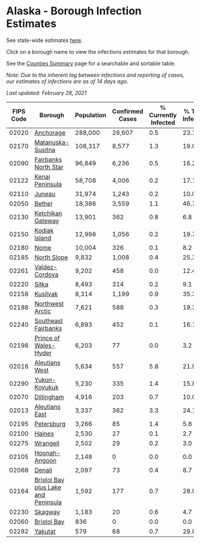 # Alaska - Borough Infection Estimates

See state-wide estimates [here](/infections/us-ak).

Click on a borough name to view the infections estimates for that borough.

See the [Counties Summary](/infections/summary-counties) page for a searchable and sortable table.

*Note: Due to the inherent lag between infections and reporting of cases, our estimates of infections are as of 14 days ago.*

*Last updated: February 28, 2021*

|   FIPS Code |                                                                    Borough |   Population |   Confirmed Cases |   % Currently Infected |   % Total Infected |
|-------------|----------------------------------------------------------------------------|--------------|-------------------|------------------------|--------------------|
|       02020 |                                                     [Anchorage](anchorage) |      288,000 |            26,607 |                    0.5 |               23.1 |
|       02170 |                                     [Matanuska-Susitna](matanuska-susitna) |      108,317 |             8,577 |                    1.3 |               19.0 |
|       02090 |                               [Fairbanks North Star](fairbanks-north-star) |       96,849 |             6,236 |                    0.5 |               16.2 |
|       02122 |                                         [Kenai Peninsula](kenai-peninsula) |       58,708 |             4,006 |                    0.2 |               17.1 |
|       02110 |                                                           [Juneau](juneau) |       31,974 |             1,243 |                    0.2 |               10.0 |
|       02050 |                                                           [Bethel](bethel) |       18,386 |             3,559 |                    1.1 |               46.7 |
|       02130 |                                     [Ketchikan Gateway](ketchikan-gateway) |       13,901 |               362 |                    0.8 |                6.8 |
|       02150 |                                             [Kodiak Island](kodiak-island) |       12,998 |             1,056 |                    0.2 |               19.7 |
|       02180 |                                                               [Nome](nome) |       10,004 |               326 |                    0.1 |                8.2 |
|       02185 |                                                 [North Slope](north-slope) |        9,832 |             1,008 |                    0.4 |               25.3 |
|       02261 |                                           [Valdez-Cordova](valdez-cordova) |        9,202 |               458 |                    0.0 |               12.4 |
|       02220 |                                                             [Sitka](sitka) |        8,493 |               314 |                    0.2 |                9.1 |
|       02158 |                                                       [Kusilvak](kusilvak) |        8,314 |             1,199 |                    0.9 |               35.3 |
|       02188 |                                       [Northwest Arctic](northwest-arctic) |        7,621 |               588 |                    0.3 |               19.3 |
|       02240 |                                 [Southeast Fairbanks](southeast-fairbanks) |        6,893 |               452 |                    0.1 |               16.1 |
|       02198 |                             [Prince of Wales-Hyder](prince-of-wales-hyder) |        6,203 |                77 |                    0.0 |                3.2 |
|       02016 |                                           [Aleutians West](aleutians-west) |        5,634 |               557 |                    5.8 |               21.9 |
|       02290 |                                             [Yukon-Koyukuk](yukon-koyukuk) |        5,230 |               335 |                    1.4 |               15.8 |
|       02070 |                                                   [Dillingham](dillingham) |        4,916 |               203 |                    0.7 |               10.0 |
|       02013 |                                           [Aleutians East](aleutians-east) |        3,337 |               362 |                    3.3 |               24.1 |
|       02195 |                                                   [Petersburg](petersburg) |        3,266 |                85 |                    1.4 |                5.8 |
|       02100 |                                                           [Haines](haines) |        2,530 |                27 |                    0.1 |                2.7 |
|       02275 |                                                       [Wrangell](wrangell) |        2,502 |                29 |                    0.2 |                3.0 |
|       02105 |                                             [Hoonah-Angoon](hoonah-angoon) |        2,148 |                 0 |                    0.0 |                0.0 |
|       02068 |                                                           [Denali](denali) |        2,097 |                73 |                    0.4 |                8.7 |
|       02164 | [Bristol Bay plus Lake and Peninsula](bristol-bay-plus-lake-and-peninsula) |        1,592 |               177 |                    0.7 |               28.9 |
|       02230 |                                                         [Skagway](skagway) |        1,183 |                20 |                    0.6 |                4.7 |
|       02060 |                                                 [Bristol Bay](bristol-bay) |          836 |                 0 |                    0.0 |                0.0 |
|       02282 |                                                         [Yakutat](yakutat) |          579 |                68 |                    0.7 |               29.8 |